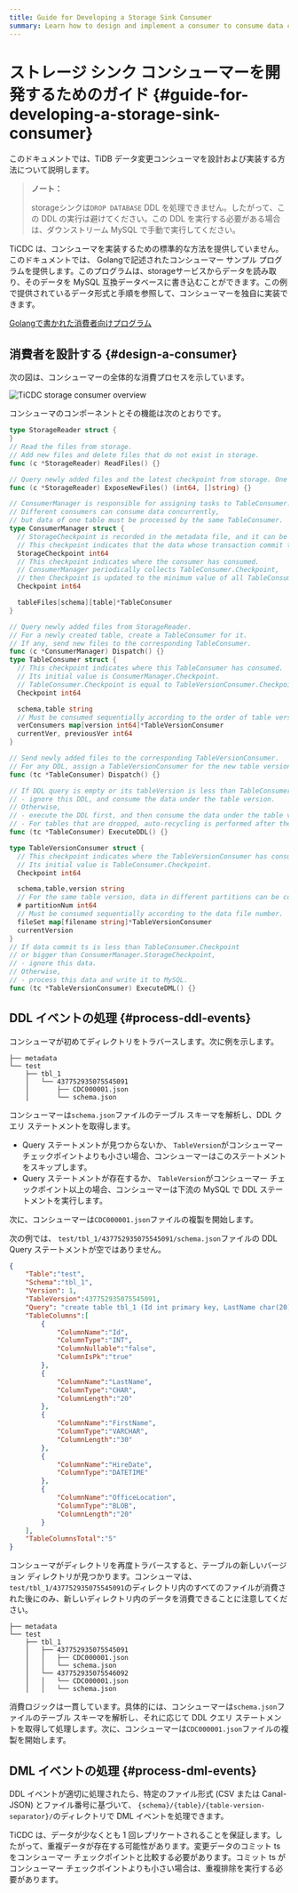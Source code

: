 ```yaml
---
title: Guide for Developing a Storage Sink Consumer
summary: Learn how to design and implement a consumer to consume data changes in storage sinks.
---
```


# ストレージ シンク コンシューマーを開発するためのガイド {#guide-for-developing-a-storage-sink-consumer}

このドキュメントでは、TiDB データ変更コンシューマを設計および実装する方法について説明します。

> **ノート：**
>
> storageシンクは`DROP DATABASE` DDL を処理できません。したがって、この DDL の実行は避けてください。この DDL を実行する必要がある場合は、ダウンストリーム MySQL で手動で実行してください。

TiCDC は、コンシューマを実装するための標準的な方法を提供していません。このドキュメントでは、 Golangで記述されたコンシューマー サンプル プログラムを提供します。このプログラムは、storageサービスからデータを読み取り、そのデータを MySQL 互換データベースに書き込むことができます。この例で提供されているデータ形式と手順を参照して、コンシューマーを独自に実装できます。

[Golangで書かれた消費者向けプログラム](https://github.com/pingcap/tiflow/tree/master/cmd/storage-consumer)

## 消費者を設計する {#design-a-consumer}

次の図は、コンシューマーの全体的な消費プロセスを示しています。

![TiCDC storage consumer overview](https://docs-download.pingcap.com/media/images/docs/ticdc/ticdc-storage-consumer-overview.png)

コンシューマのコンポーネントとその機能は次のとおりです。

```go
type StorageReader struct {
}
// Read the files from storage.
// Add new files and delete files that do not exist in storage.
func (c *StorageReader) ReadFiles() {}

// Query newly added files and the latest checkpoint from storage. One file can only be returned once.
func (c *StorageReader) ExposeNewFiles() (int64, []string) {}

// ConsumerManager is responsible for assigning tasks to TableConsumer.
// Different consumers can consume data concurrently,
// but data of one table must be processed by the same TableConsumer.
type ConsumerManager struct {
  // StorageCheckpoint is recorded in the metadata file, and it can be fetched by calling `StorageReader.ExposeNewFiles()`.
  // This checkpoint indicates that the data whose transaction commit time is less than this checkpoint has been stored in storage.
  StorageCheckpoint int64
  // This checkpoint indicates where the consumer has consumed.
  // ConsumerManager periodically collects TableConsumer.Checkpoint,
  // then Checkpoint is updated to the minimum value of all TableConsumer.Checkpoint.
  Checkpoint int64

  tableFiles[schema][table]*TableConsumer
}

// Query newly added files from StorageReader.
// For a newly created table, create a TableConsumer for it.
// If any, send new files to the corresponding TableConsumer.
func (c *ConsumerManager) Dispatch() {}
type TableConsumer struct {
  // This checkpoint indicates where this TableConsumer has consumed.
  // Its initial value is ConsumerManager.Checkpoint.
  // TableConsumer.Checkpoint is equal to TableVersionConsumer.Checkpoint.
  Checkpoint int64

  schema,table string
  // Must be consumed sequentially according to the order of table versions.
  verConsumers map[version int64]*TableVersionConsumer
  currentVer, previousVer int64
}

// Send newly added files to the corresponding TableVersionConsumer.
// For any DDL, assign a TableVersionConsumer for the new table version.
func (tc *TableConsumer) Dispatch() {}

// If DDL query is empty or its tableVersion is less than TableConsumer.Checkpoint,
// - ignore this DDL, and consume the data under the table version.
// Otherwise,
// - execute the DDL first, and then consume the data under the table version.
// - For tables that are dropped, auto-recycling is performed after the drop table DDL is executed.
func (tc *TableConsumer) ExecuteDDL() {}

type TableVersionConsumer struct {
  // This checkpoint indicates where the TableVersionConsumer has consumed.
  // Its initial value is TableConsumer.Checkpoint.
  Checkpoint int64

  schema,table,version string
  // For the same table version, data in different partitions can be consumed concurrently.
  # partitionNum int64
  // Must be consumed sequentially according to the data file number.
  fileSet map[filename string]*TableVersionConsumer
  currentVersion
}
// If data commit ts is less than TableConsumer.Checkpoint
// or bigger than ConsumerManager.StorageCheckpoint,
// - ignore this data.
// Otherwise,
// - process this data and write it to MySQL.
func (tc *TableVersionConsumer) ExecuteDML() {}
```

## DDL イベントの処理 {#process-ddl-events}

コンシューマが初めてディレクトリをトラバースします。次に例を示します。

```
├── metadata
└── test
    ├── tbl_1
    │   └── 437752935075545091
    │       ├── CDC000001.json
    │       └── schema.json
```

コンシューマーは`schema.json`ファイルのテーブル スキーマを解析し、DDL クエリ ステートメントを取得します。

-   Query ステートメントが見つからないか、 `TableVersion`がコンシューマー チェックポイントよりも小さい場合、コンシューマーはこのステートメントをスキップします。
-   Query ステートメントが存在するか、 `TableVersion`がコンシューマー チェックポイント以上の場合、コンシューマーは下流の MySQL で DDL ステートメントを実行します。

次に、コンシューマーは`CDC000001.json`ファイルの複製を開始します。

次の例では、 `test/tbl_1/437752935075545091/schema.json`ファイルの DDL Query ステートメントが空ではありません。

```json
{
    "Table":"test",
    "Schema":"tbl_1",
    "Version": 1,
    "TableVersion":437752935075545091,
    "Query": "create table tbl_1 (Id int primary key, LastName char(20), FirstName varchar(30), HireDate datetime, OfficeLocation Blob(20))",
    "TableColumns":[
        {
            "ColumnName":"Id",
            "ColumnType":"INT",
            "ColumnNullable":"false",
            "ColumnIsPk":"true"
        },
        {
            "ColumnName":"LastName",
            "ColumnType":"CHAR",
            "ColumnLength":"20"
        },
        {
            "ColumnName":"FirstName",
            "ColumnType":"VARCHAR",
            "ColumnLength":"30"
        },
        {
            "ColumnName":"HireDate",
            "ColumnType":"DATETIME"
        },
        {
            "ColumnName":"OfficeLocation",
            "ColumnType":"BLOB",
            "ColumnLength":"20"
        }
    ],
    "TableColumnsTotal":"5"
}
```

コンシューマがディレクトリを再度トラバースすると、テーブルの新しいバージョン ディレクトリが見つかります。コンシューマは、 `test/tbl_1/437752935075545091`のディレクトリ内のすべてのファイルが消費された後にのみ、新しいディレクトリ内のデータを消費できることに注意してください。

```
├── metadata
└── test
    ├── tbl_1
    │   ├── 437752935075545091
    │   │   ├── CDC000001.json
    │   │   └── schema.json
    │   └── 437752935075546092
    │   │   └── CDC000001.json
    │   │   └── schema.json
```

消費ロジックは一貫しています。具体的には、コンシューマーは`schema.json`ファイルのテーブル スキーマを解析し、それに応じて DDL クエリ ステートメントを取得して処理します。次に、コンシューマーは`CDC000001.json`ファイルの複製を開始します。

## DML イベントの処理 {#process-dml-events}

DDL イベントが適切に処理されたら、特定のファイル形式 (CSV または Canal-JSON) とファイル番号に基づいて、 `{schema}/{table}/{table-version-separator}/`のディレクトリで DML イベントを処理できます。

TiCDC は、データが少なくとも 1 回レプリケートされることを保証します。したがって、重複データが存在する可能性があります。変更データのコミット ts をコンシューマー チェックポイントと比較する必要があります。コミット ts がコンシューマー チェックポイントよりも小さい場合は、重複排除を実行する必要があります。
